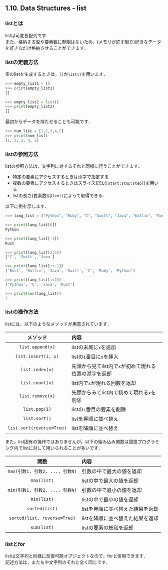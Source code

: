 ## 1.10. Data Structures - list
### listとは
listは可変長配列です．  
また，格納する型や要素数に制限はないため，(メモリが許す限り)好きなデータを好きなだけ格納させることができます．

### listの定義方法
空のlistを生成するときは，`[]`か`list()`を用います．

```python
>>> empty_list1 = []
>>> print(empty_list1)
[]

>>> empty_list2 = list()
>>> print(empty_list2)
[]
```

最初からデータを持たせることも可能です．

```python
>>> num_list = [1,2,3,4,5]
>>> print(num_list)
[1, 2, 3, 4, 5]
```

### listの参照方法
listの参照方法は，文字列に対するそれと同様に行うことができます．

- 特定の要素にアクセスするときは添字で指定する
- 複数の要素にアクセスするときはスライス記法(`[start:stop:step]`)を用いる
- listの長さ(要素数)は`len()`によって取得できる．

以下に例を示します．

```python
>>> lang_list = ["Python", "Ruby", "C", "Swift", "Java", "Kotlin", "Rust"]

>>> print(lang_list[0])
Python

>>> print(lang_list[-1])
Rust

>>> print(lang_list[2:5])
['C', 'Swift', 'Java']

>>> print(lang_list[::-1])
['Rust', 'Kotlin', 'Java', 'Swift', 'C', 'Ruby', 'Python']

>>> print(lang_list[::2])
['Python', 'C', 'Java', 'Rust']

>>> print(len(lang_list))
7
```

### listの操作方法
listには，以下のようなメソッドが用意されています．

|メソッド|内容|
|:-:|:-|
|`list.append(x)`|listの末尾に`x`を追加|
|`list.insert(i, x)`|listの`i`番目に`x`を挿入|
|`list.index(x)`|先頭から見てlist内で`x`が初めて現れる位置の添字を返却|
|`list.count(x)`|list内で`x`が現れる回数を返却|
|`list.remove(x)`|先頭からみてlist内で初めて現れる`x`を削除|
|`list.pop(i)`|listの`i`番目の要素を削除|
|`list.sort()`|listを昇順に並べ替え|
|`list.sort(reverse=True)`|listを降順に並べ替え|

また，list固有の操作ではありませんが，以下の組み込み関数は競技プログラミング内でlistに対して用いられることが多いです．

|関数|内容|
|:-:|:-|
|`max(引数1, 引数2, ..., 引数N)`|引数の中で最大の値を返却|
|`max(list)`|listの中で最大の値を返却|
|`min(引数1, 引数2, ..., 引数N)`|引数の中で最小の値を返却|
|`min(list)`|listの中で最小の値を返却|
|`sorted(list)`|listを昇順に並べ替えた結果を返却|
|`sorted(list, reverse=True)`|listを降順に並べ替えた結果を返却|
|`sum(list)`|listの要素の総和を返却|

### listとfor
listは文字列と同様に反復可能オブジェクトなので，forと併用できます．  
記述方法は，またもや文字列のそれと全く同じです．